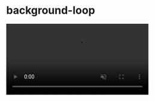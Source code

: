 # background-loop

<a href="https://gyazo.com/65409465b67927975c9f9a12f98c5c75"><video alt="Video from Gyazo" width="380" autoplay muted loop playsinline controls><source src="https://i.gyazo.com/65409465b67927975c9f9a12f98c5c75.mp4" type="video/mp4" /></video></a>
